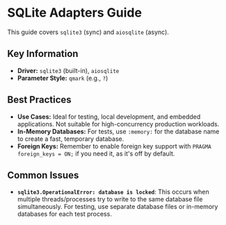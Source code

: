 # SQLite Adapters Guide

This guide covers `sqlite3` (sync) and `aiosqlite` (async).

## Key Information

-   **Driver:** `sqlite3` (built-in), `aiosqlite`
-   **Parameter Style:** `qmark` (e.g., `?`)

## Best Practices

-   **Use Cases:** Ideal for testing, local development, and embedded applications. Not suitable for high-concurrency production workloads.
-   **In-Memory Databases:** For tests, use `:memory:` for the database name to create a fast, temporary database.
-   **Foreign Keys:** Remember to enable foreign key support with `PRAGMA foreign_keys = ON;` if you need it, as it's off by default.

## Common Issues

-   **`sqlite3.OperationalError: database is locked`**: This occurs when multiple threads/processes try to write to the same database file simultaneously. For testing, use separate database files or in-memory databases for each test process.
